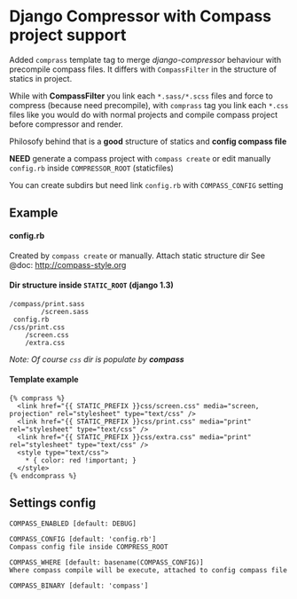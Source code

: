 Django Compressor with Compass project support
======================================

Added `comprass` template tag to merge _django-compressor_ behaviour with precompile
compass files.
It differs with `CompassFilter` in the structure of statics in project.

While with __CompassFilter__ you link each `*.sass/*.scss` files and force to compress (because 
need precompile), with `comprass` tag you link each `*.css` files like you would do with 
normal projects and compile compass project before compressor and render.

Philosofy behind that is a __good__ structure of statics and __config compass file__

__NEED__ generate a compass project with `compass create` or edit manually `config.rb` inside 
`COMPRESSOR_ROOT` (staticfiles)

You can create subdirs but need link `config.rb` with `COMPASS_CONFIG` setting

Example
-------

#### config.rb
Created by `compass create` or manually. Attach static structure dir
See @doc: http://compass-style.org

#### Dir structure inside `STATIC_ROOT` (django 1.3)

    /compass/print.sass
            /screen.sass
     config.rb
    /css/print.css
        /screen.css
        /extra.css

_Note: Of course `css` dir is populate by __compass___

#### Template example
    {% comprass %}
      <link href="{{ STATIC_PREFIX }}css/screen.css" media="screen, projection" rel="stylesheet" type="text/css" />
      <link href="{{ STATIC_PREFIX }}css/print.css" media="print" rel="stylesheet" type="text/css" />
      <link href="{{ STATIC_PREFIX }}css/extra.css" media="print" rel="stylesheet" type="text/css" />
      <style type="text/css">
        * { color: red !important; }
      </style>
    {% endcomprass %}

Settings config
---------------

    COMPASS_ENABLED [default: DEBUG]

    COMPASS_CONFIG [default: 'config.rb']
    Compass config file inside COMPRESS_ROOT

    COMPASS_WHERE [default: basename(COMPASS_CONFIG)]
    Where compass compile will be execute, attached to config compass file

    COMPASS_BINARY [default: 'compass']
